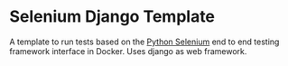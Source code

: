 # Selenium Django Template
A template to run tests based on the [Python Selenium](https://selenium-python.readthedocs.io/) end to end testing framework
interface in Docker.
Uses django as web framework.